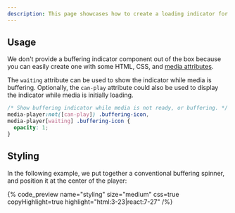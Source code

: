 ```yaml
---
description: This page showcases how to create a loading indicator for when media has paused due to a lack of data.
---
```


## Usage

We don't provide a buffering indicator component out of the box because you can easily create one
with some HTML, CSS, and [media attributes](/docs/player/styling/basics#media-attributes).

The `waiting` attribute can be used to show the indicator while media is buffering.
Optionally, the `can-play` attribute could also be used to display the indicator while
media is initially loading.

```css {% copy=true %}
/* Show buffering indicator while media is not ready, or buffering. */
media-player:not([can-play]) .buffering-icon,
media-player[waiting] .buffering-icon {
  opacity: 1;
}
```

## Styling

In the following example, we put together a conventional buffering spinner, and position it at the
center of the player:

{% code_preview name="styling" size="medium" css=true copyHighlight=true highlight="html:3-23|react:7-27" /%}
